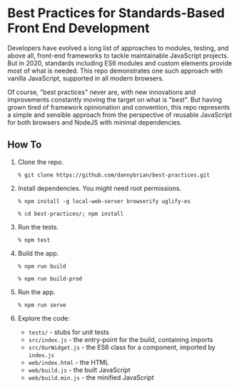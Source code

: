 # Best Practices for Standards-Based Front End Development

Developers have evolved a long list of approaches to modules, testing, and above all, front-end frameworks to tackle maintainable JavaScript projects. But in 2020, standards including ES6 modules and custom elements provide most of what is needed. This repo demonstrates one such approach with vanilla JavaScript, supported in all modern browsers.

Of course, "best practices" never are, with new innovations and improvements constantly moving the target on what is "best". But having grown tired of framework opinionation and convention, this repo represents a simple and sensible approach from the perspective of reusable JavaScript for both browsers and NodeJS with minimal dependencies.

## How To 

1. Clone the repo.

   `% git clone https://github.com/dannybrian/best-practices.git`

2. Install dependencies. You might need root permissions.

   `% npm install -g local-web-server browserify uglify-es`
   
   `% cd best-practices/; npm install`

3. Run the tests.

   `% npm test`

4. Build the app.

   `% npm run build`
   
   `% npm run build-prod`

5. Run the app.

   `% npm run serve`

6. Explore the code:

    * `tests/` - stubs for unit tests
    * `src/index.js` - the entry-point for the build, containing imports
    * `src/OurWidget.js` - the ES6 class for a component, imported by `index.js`
    * `web/index.html` - the HTML
    * `web/build.js` - the built JavaScript
    * `web/build.min.js` - the minified JavaScript
    




